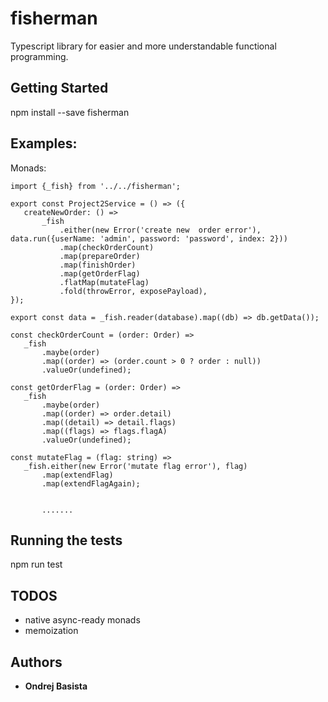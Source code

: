 # fisherman

Typescript library for easier and more understandable functional programming.

## Getting Started

npm install --save fisherman

## Examples:

Monads: 

 ```
import {_fish} from '../../fisherman';

export const Project2Service = () => ({
    createNewOrder: () =>
        _fish
            .either(new Error('create new  order error'), data.run({userName: 'admin', password: 'password', index: 2}))
            .map(checkOrderCount)
            .map(prepareOrder)
            .map(finishOrder)
            .map(getOrderFlag)
            .flatMap(mutateFlag)
            .fold(throwError, exposePayload),
});

export const data = _fish.reader(database).map((db) => db.getData());

const checkOrderCount = (order: Order) =>
    _fish
        .maybe(order)
        .map((order) => (order.count > 0 ? order : null))
        .valueOr(undefined);

const getOrderFlag = (order: Order) =>
    _fish
        .maybe(order)
        .map((order) => order.detail)
        .map((detail) => detail.flags)
        .map((flags) => flags.flagA)
        .valueOr(undefined);

const mutateFlag = (flag: string) =>
    _fish.either(new Error('mutate flag error'), flag)
        .map(extendFlag)
        .map(extendFlagAgain);

        
        .......
```

## Running the tests

npm run test

## TODOS

- native async-ready monads
- memoization

## Authors

* **Ondrej Basista** 


